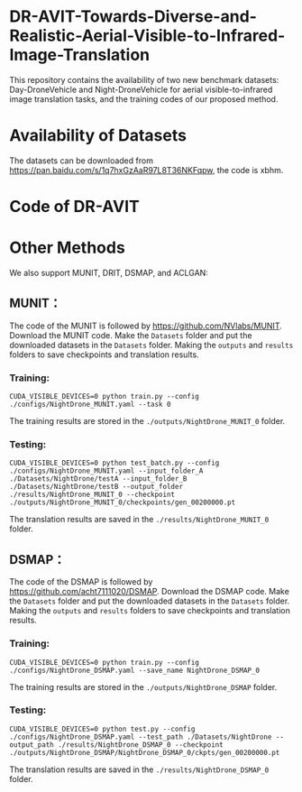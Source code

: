 # DR-AVIT-Towards-Diverse-and-Realistic-Aerial-Visible-to-Infrared-Image-Translation
This repository contains the availability of two new benchmark datasets: Day-DroneVehicle and Night-DroneVehicle for aerial visible-to-infrared image translation tasks, and the training codes of our proposed method.
# Availability of Datasets
The datasets can be downloaded from <https://pan.baidu.com/s/1q7hxGzAaR97L8T36NKFqpw>, the code is xbhm.
# Code of DR-AVIT


# Other Methods
We also support MUNIT, DRIT, DSMAP, and ACLGAN:
## MUNIT：
The code of the MUNIT is followed by https://github.com/NVlabs/MUNIT. Download the MUNIT code. Make the `Datasets` folder and put the downloaded datasets in the `Datasets` folder. Making the `outputs` and `results` folders to save checkpoints and translation results.
### Training:
```  
CUDA_VISIBLE_DEVICES=0 python train.py --config ./configs/NightDrone_MUNIT.yaml --task 0
```
The training results are stored in the `./outputs/NightDrone_MUNIT_0` folder.
### Testing:
```
CUDA_VISIBLE_DEVICES=0 python test_batch.py --config ./configs/NightDrone_MUNIT.yaml --input_folder_A ./Datasets/NightDrone/testA --input_folder_B ./Datasets/NightDrone/testB --output_folder ./results/NightDrone_MUNIT_0 --checkpoint ./outputs/NightDrone_MUNIT_0/checkpoints/gen_00200000.pt
```
The translation results are saved in the `./results/NightDrone_MUNIT_0` folder.


## DSMAP：
The code of the DSMAP is followed by https://github.com/acht7111020/DSMAP. Download the DSMAP code. Make the `Datasets` folder and put the downloaded datasets in the `Datasets` folder. Making the `outputs` and `results` folders to save checkpoints and translation results.
### Training:
```  
CUDA_VISIBLE_DEVICES=0 python train.py --config ./configs/NightDrone_DSMAP.yaml --save_name NightDrone_DSMAP_0
```
The training results are stored in the `./outputs/NightDrone_DSMAP` folder.
### Testing:
```
CUDA_VISIBLE_DEVICES=0 python test.py --config ./configs/NightDrone_DSMAP.yaml --test_path ./Datasets/NightDrone --output_path ./results/NightDrone_DSMAP_0 --checkpoint ./outputs/NightDrone_DSMAP/NightDrone_DSMAP_0/ckpts/gen_00200000.pt
```
The translation results are saved in the `./results/NightDrone_DSMAP_0` folder.

